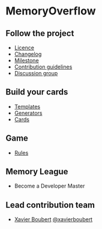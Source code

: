 MemoryOverflow
=========




Follow the project
---------

* [Licence](https://github.com/XavierBoubert/MemoryOverflow/blob/master/LICENSE)
* [Changelog](https://github.com/XavierBoubert/MemoryOverflow/blob/master/CHANGELOG.md)
* [Milestone](https://github.com/XavierBoubert/MemoryOverflow/blob/master/MILESTONE.md)
* [Contribution guidelines](https://github.com/XavierBoubert/MemoryOverflow/blob/master/CONTRIBUTING.md)
* [Discussion group](https://groups.google.com/d/forum/memoryoverflow)


Build your cards
---------

* [Templates](https://github.com/XavierBoubert/MemoryOverflow/templates/blob/master/README.md)
* [Generators](https://github.com/XavierBoubert/MemoryOverflow/generators/blob/master/README.md)
* [Cards](https://github.com/XavierBoubert/MemoryOverflow/cards/blob/master/README.md)


Game
---------

* [Rules](https://github.com/XavierBoubert/MemoryOverflow/rules/blob/master/README.md)


Memory League
---------

* Become a Developer Master


Lead contribution team
---------

* [Xavier Boubert](http://xavierboubert.fr) [@xavierboubert](http://twitter.com/XavierBoubert)